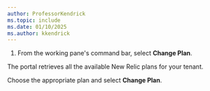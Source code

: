 ```yaml
---
author: ProfessorKendrick
ms.topic: include
ms.date: 01/10/2025
ms.author: kkendrick
---
```


1. From the working pane's command bar, select **Change Plan**.

The portal retrieves all the available New Relic plans for your tenant.

Choose the appropriate plan and select **Change Plan**.  

